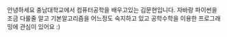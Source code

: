 안녕하세요 충남대학교에서 컴퓨터공학을 배우고있는 김문현입니다. 
자바랑 파이썬을 조금 다룰줄 알고 기본알고리즘을 어느정도 숙지하고 있고 공학수학을 이용한 프로그래밍에 관심이 있어요 :)
